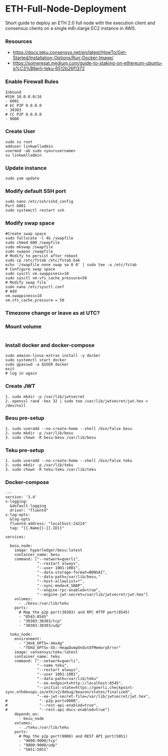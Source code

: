 # ETH-Full-Node-Deployment
Short guide to deploy an ETH 2.0 full node with the execution client and consensus clients on a single m6i.xlarge EC2 instance in AWS.

### Resources
* https://docs.teku.consensys.net/en/latest/HowTo/Get-Started/Installation-Options/Run-Docker-Image/
* https://someresat.medium.com/guide-to-staking-on-ethereum-ubuntu-g%C3%B6erli-teku-6512b26f1372

### Enable Firewall Rules
```
Inbound
#SSH 10.0.0.0/16
- 6001 
# EC P2P 0.0.0.0
- 30303
# CC P2P 0.0.0.0
- 9000
```

### Create User
```
sudo su root
adduser linkwelladmin
usermod -aG sudo <yourusername>
su linkwelladmin
```

### Update instance
```
sudo yum update
```

### Modify default SSH port
```
sudo nano /etc/ssh/sshd_config
Port 6001
sudo systemctl restart ssh
```

### Modify swap space
```
#Create swap space
sudo fallocate -l 4G /swapfile
sudo chmod 600 /swapfile
sudo mkswap /swapfile
sudo swapon /swapfile
# Modify to persist after reboot
sudo cp /etc/fstab /etc/fstab.bak
echo '/swapfile none swap sw 0 0' | sudo tee -a /etc/fstab
# Configure swap space
sudo sysctl vm.swappiness=10
sudo sysctl vm.vfs_cache_pressure=50
# Modify swap file
sudo nano /etc/sysctl.conf
# Add
vm.swappiness=10
vm.vfs_cache_pressure = 50
```

### Timezone change or leave as at UTC?

### Mount volume
```

```

### Install docker and docker-compose
```
sudo amazon-linux-extras install -y docker
sudo systemctl start docker
sudo gpasswd -a $USER docker
exit
# log in again
```


### Create JWT
```
1. sudo mkdir -p /var/lib/jwtsecret
2. openssl rand -hex 32 | sudo tee /var/lib/jwtsecret/jwt.hex > /dev/null
```

### Besu pre-setup
```
1. sudo useradd --no-create-home --shell /bin/false besu
2. sudo mkdir -p /var/lib/besu
3. sudo chown -R besu:besu /var/lib/besu
```

### Teku pre-setup
```
1. sudo useradd --no-create-home --shell /bin/false teku
2. sudo mkdir -p /var/lib/teku
3. sudo chown -R teku:teku /var/lib/teku
```

### Docker-compose
```
---
version: '3.4'
x-logging:
  &default-logging
  driver: "fluentd"
x-log-opts:
  &log-opts
  fluentd-address: "localhost:24224"
  tag: "{{.Name}}-{{.ID}}"

services:

  besu_node:
    image: hyperledger/besu:latest
    container_name: besu
    command: ["--network=goerli",
              "--restart always",
              "--user 1001:1001",
              "--data-storage-format=BONSAI",
              "--data-path=/var/lib/besu,"
              "--host-allowlist=*",
              "--sync-mode=X_SNAP",
              "--engine-rpc-enabled=true",
              "--engine-jwt-secret=/var/lib/jwtsecret/jwt.hex"]
    volumes:
      - ./besu:/var/lib/teku
    ports:
      # Map the p2p port(30303) and RPC HTTP port(8545)
      - "8545:8545"
      - "30303:30303/tcp"
      - "30303:30303/udp"

  teku_node:
    environment:
      - "JAVA_OPTS=-Xmx4g"
      - "TEKU_OPTS=-XX:-HeapDumpOnOutOfMemoryError"
    image: consensys/teku:latest
    container_name: teku
    command: ["--network=goerli",
              "--name teku",
              "--restart always",
              "--user 1001:1001",
              "--data-path=/var/lib/teku"
              "--ee-endpoint=http://localhost:8545",
              "--initial-state=https://goerli.checkpoint-sync.ethdevops.io/eth/v2/debug/beacon/states/finalized",
              "--ee-jwt-secret-file=/var/lib/jwtsecret/jwt.hex",
#              "--p2p-port=9000",
#              "--rest-api-enabled=true",
#              "--rest-api-docs-enabled=true"]
    depends_on:
      - besu_node
    volumes:
      - ./teku:/var/lib/teku
    ports:
      # Map the p2p port(9000) and REST API port(5051)
      - "9000:9000/tcp"
      - "9000:9000/udp"
      - "5051:5051"
```
